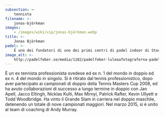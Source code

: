 ```yaml
---
subsection: >-
    tennista
filename: >-
    jonas-björkman
images:
    - /images/wiki/vip/jonas-björkman.webp
title: >-
    Jonas Björkman
padel: >-
    È uno dei fondatori di uno dei primi centri di padel indoor di Stoccolma. La struttura è gestita da PDL Group con Henrik Söderberg, Måns Zelmerlöv, Jonas Andersson & Jonas Björkman.
image_alt: >-
    http://padelfeber.se/media/1182/padelfeber-luleaafotograferna-padel-6416.jpg?width=720&scale=both
---
```

È un ex tennista professionista svedese ed ex n. 1 del mondo in doppio ed ex n. 4 del mondo in singolo. Si è ritirato dal tennis professionistico, dopo aver partecipato ai campionati di doppio della Tennis Masters Cup 2008, ed ha avuto collaborazioni di successo a lungo termine in doppio con Jan Apell, Jacco Eltingh, Nicklas Kulti, Max Mirnyi, Patrick Rafter, Kevin Ullyett e Todd Woodbridge. Ha vinto il Grande Slam in carriera nel doppio maschile, detenendo un totale di nove campionati maggiori. Nel marzo 2015, si è unito al team di coaching di Andy Murray.